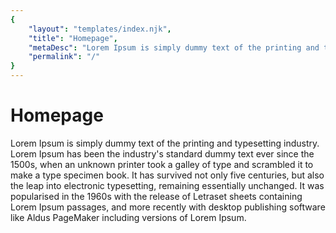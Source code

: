 ```yaml
---
{
    "layout": "templates/index.njk",
    "title": "Homepage",
    "metaDesc": "Lorem Ipsum is simply dummy text of the printing and typesetting industry. Lorem Ipsum has been the industry's standard dummy text ever since the 1500s.",
    "permalink": "/"
}
---
```


# Homepage

Lorem Ipsum is simply dummy text of the printing and typesetting industry. Lorem Ipsum has been the industry's standard dummy text ever since the 1500s, when an unknown printer took a galley of type and scrambled it to make a type specimen book. It has survived not only five centuries, but also the leap into electronic typesetting, remaining essentially unchanged. It was popularised in the 1960s with the release of Letraset sheets containing Lorem Ipsum passages, and more recently with desktop publishing software like Aldus PageMaker including versions of Lorem Ipsum.